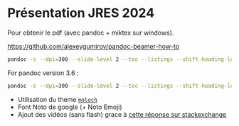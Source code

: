 # Présentation JRES 2024

Pour obtenir le pdf (avec pandoc + miktex sur windows).

<https://github.com/alexeygumirov/pandoc-beamer-how-to>

```sh
pandoc -s --dpi=300 --slide-level 2 --toc --listings --shift-heading-level=0 --data-dir="pandoc" --pdf-engine "lualatex" -f markdown+pipe_tables+yaml_metadata_block+implicit_figures+smart+fenced_divs+strikeout+emoji+raw_attribute -V classoption:aspectratio=169 --template default_mod.latex -t beamer -o prez.pdf .\prez.md
```

For pandoc version 3.6 :

```sh
pandoc -s --dpi=300 --slide-level 2 --toc --listings --shift-heading-level=0 --data-dir="pandoc" --pdf-engine "lualatex" -f markdown+pipe_tables+yaml_metadata_block+implicit_figures+smart+fenced_divs+strikeout+emoji+raw_attribute -V classoption:aspectratio=169 --template default_mod3.6.latex -t beamer -o prez.pdf .\prez.md
```

* Utilisation du theme [`moloch`](https://github.com/jolars/moloch)
* Font Noto de google (+ Noto Emoji)
* Ajout des vidéos (sans flash) grace à [cette réponse sur stackexchange](https://tex.stackexchange.com/a/516102)